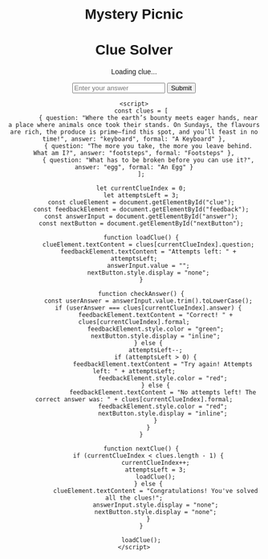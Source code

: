 
<html lang="en">
<head>
    <meta charset="UTF-8">
    <meta name="viewport" content="width=device-width, initial-scale=1.0">
    <title>Clue Solver</title>
    <style>
        body { font-family: Arial, sans-serif; text-align: center; margin: 50px; }
        #feedback { font-weight: bold; margin-top: 10px; }
    </style>
</head>
<body>
    <h1>Mystery Picnic</h1>

<!DOCTYPE html>
<html lang="en">
<head>
    <meta charset="UTF-8">
    <meta name="viewport" content="width=device-width, initial-scale=1.0">
    <title>Clue Solver</title>
    <style>
        body { font-family: Arial, sans-serif; text-align: center; margin: 50px; }
        #feedback { font-weight: bold; margin-top: 10px; }
    </style>
</head>
<body>
    <h1>Clue Solver</h1>
    <p id="Clue to Stop 1">Loading clue...</p>
    <input type="text" id="answer" placeholder="Enter your answer">
    <button onclick="checkAnswer()">Submit</button>
    <p id="feedback"></p>
    <button id="nextButton" onclick="nextClue()" style="display:none;">Next Clue</button>

    <script>
        const clues = [
            { question: "Where the earth’s bounty meets eager hands, near a place where animals once took their stands. On Sundays, the flavours are rich, the produce is prime—find this spot, and you’ll feast in no time!", answer: "keyboard", formal: "A Keyboard" },
            { question: "The more you take, the more you leave behind. What am I?", answer: "footsteps", formal: "Footsteps" },
            { question: "What has to be broken before you can use it?", answer: "egg", formal: "An Egg" }
        ];
        
        let currentClueIndex = 0;
        let attemptsLeft = 3;
        const clueElement = document.getElementById("clue");
        const feedbackElement = document.getElementById("feedback");
        const answerInput = document.getElementById("answer");
        const nextButton = document.getElementById("nextButton");

        function loadClue() {
            clueElement.textContent = clues[currentClueIndex].question;
            feedbackElement.textContent = "Attempts left: " + attemptsLeft;
            answerInput.value = "";
            nextButton.style.display = "none";
        }

        function checkAnswer() {
            const userAnswer = answerInput.value.trim().toLowerCase();
            if (userAnswer === clues[currentClueIndex].answer) {
                feedbackElement.textContent = "Correct! " + clues[currentClueIndex].formal;
                feedbackElement.style.color = "green";
                nextButton.style.display = "inline";
            } else {
                attemptsLeft--;
                if (attemptsLeft > 0) {
                    feedbackElement.textContent = "Try again! Attempts left: " + attemptsLeft;
                    feedbackElement.style.color = "red";
                } else {
                    feedbackElement.textContent = "No attempts left! The correct answer was: " + clues[currentClueIndex].formal;
                    feedbackElement.style.color = "red";
                    nextButton.style.display = "inline";
                }
            }
        }

        function nextClue() {
            if (currentClueIndex < clues.length - 1) {
                currentClueIndex++;
                attemptsLeft = 3;
                loadClue();
            } else {
                clueElement.textContent = "Congratulations! You've solved all the clues!";
                answerInput.style.display = "none";
                nextButton.style.display = "none";
            }
        }

        loadClue();
    </script>
</body>
</html>
